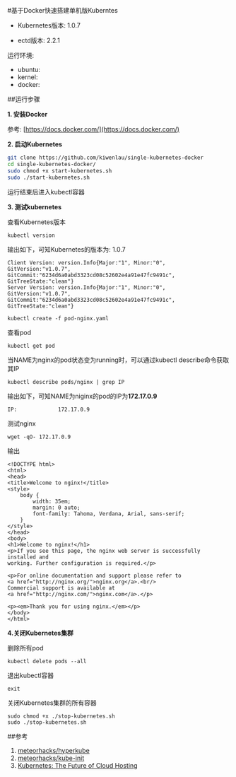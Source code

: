 #基于Docker快速搭建单机版Kuberntes

- Kubernetes版本: 1.0.7

- ectd版本: 2.2.1

运行环境:

- ubuntu:
- kernel:
- docker:

##运行步骤

**1. 安装Docker**

参考: [https://docs.docker.com/](https://docs.docker.com/)

**2. 启动Kubernetes**

```sh
git clone https://github.com/kiwenlau/single-kubernetes-docker
cd single-kubernetes-docker/
sudo chmod +x start-kubernetes.sh 
sudo ./start-kubernetes.sh 
```

运行结束后进入kubectl容器

**3. 测试kubernetes**

查看Kubernetes版本

```
kubectl version
```

输出如下，可知Kubernetes的版本为: 1.0.7

```
Client Version: version.Info{Major:"1", Minor:"0", GitVersion:"v1.0.7", GitCommit:"6234d6a0abd3323cd08c52602e4a91e47fc9491c", GitTreeState:"clean"}
Server Version: version.Info{Major:"1", Minor:"0", GitVersion:"v1.0.7", GitCommit:"6234d6a0abd3323cd08c52602e4a91e47fc9491c", GitTreeState:"clean"}
```


```
kubectl create -f pod-nginx.yaml
```

查看pod

```
kubectl get pod
```

当NAME为nginx的pod状态变为running时，可以通过kubectl describe命令获取其IP

```
kubectl describe pods/nginx | grep IP
```

输出如下，可知NAME为niginx的pod的IP为**172.17.0.9**

```		
IP:				172.17.0.9
```

测试nginx

```
wget -qO- 172.17.0.9
```

输出

```
<!DOCTYPE html>
<html>
<head>
<title>Welcome to nginx!</title>
<style>
    body {
        width: 35em;
        margin: 0 auto;
        font-family: Tahoma, Verdana, Arial, sans-serif;
    }
</style>
</head>
<body>
<h1>Welcome to nginx!</h1>
<p>If you see this page, the nginx web server is successfully installed and
working. Further configuration is required.</p>

<p>For online documentation and support please refer to
<a href="http://nginx.org/">nginx.org</a>.<br/>
Commercial support is available at
<a href="http://nginx.com/">nginx.com</a>.</p>

<p><em>Thank you for using nginx.</em></p>
</body>
</html>
```

**4.关闭Kubernetes集群**

删除所有pod

```
kubectl delete pods --all
``` 

退出kubectl容器

```
exit
```

关闭Kubernetes集群的所有容器

```
sudo chmod +x ./stop-kubernetes.sh 
sudo ./stop-kubernetes.sh 
```


##参考
1. [meteorhacks/hyperkube](https://github.com/meteorhacks/hyperkube)
2. [meteorhacks/kube-init](https://github.com/meteorhacks/kube-init)
3. [Kubernetes: The Future of Cloud Hosting](https://meteorhacks.com/learn-kubernetes-the-future-of-the-cloud)
